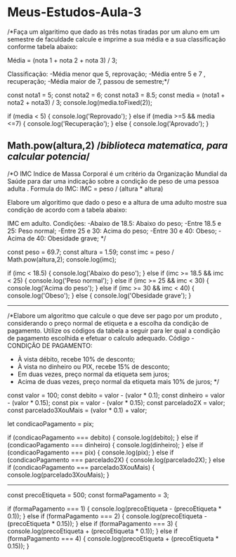 # Meus-Estudos-Aula-3

/*Faça um algaritimo que dado as três notas tiradas por um aluno em um semestre de faculdade calcule e imprime a sua média e a sua classificação conforme tabela abaixo:

Média = (nota 1 + nota 2 + nota 3) / 3;

Classificação:
  -Média menor que 5, reprovação;
  -Média entre 5 e 7 , recuperação;
  -Média maior de 7, passou de semestre;*/
  
const nota1 = 5;
const nota2 = 6;
const nota3 = 8.5;
const media = (nota1 + nota2 + nota3) / 3;
console.log(media.toFixed(2));

if (media < 5) {
    console.log('Reprovado');
} else if (media >=5 && media <=7) {
    console.log('Recuperação');
} else {
    console.log('Aprovado');
}

Math.pow(altura,2) /*biblioteca matematica, para calcular potencia*/
------------------------------------------------------------------------------

/*O IMC Indice de Massa Corporal é um critério da Organização Mundial da Saúde para dar uma indicação sobre a condição de peso de uma pessoa adulta .
Formula do IMC:
IMC = peso / (altura * altura)

Elabore um algoritimo que dado o peso e a altura de uma adulto mostre sua condição de acordo com a tabela abaixo:

IMC em adulto. Condições:
  -Abaixo de 18.5: Abaixo do peso;
  -Entre 18.5 e 25: Peso normal;
  -Entre 25 e 30: Acima do peso;
  -Entre 30 e 40: Obeso;
  -Acima de 40: Obesidade grave;
*/

const peso = 69.7;
const altura = 1.59;
const imc = peso / Math.pow(altura,2);
console.log(imc);

if (imc < 18.5) {
    console.log('Abaixo do peso');
} else if (imc >= 18.5 && imc < 25) {
   console.log('Peso normal');
} else if (imc >= 25 && imc < 30) {
    console.log('Acima do peso');
} else if (imc >= 30 && imc < 40) {
    console.log('Obeso');
} else {
   console.log('Obesidade grave');
}

---------------------------------------------------------------------

/*Elabore um algoritmo que calcule o que deve ser pago por um produto , considerando o preço normal de etiqueta e a escolha da condição de pagamento.
Utilize os códigos da tabela a seguir para ler qual a condição de pagamento escolhida e efetuar o calculo adequado.
Código - CONDIÇÃO DE PAGAMENTO:
  - À vista débito, recebe 10% de desconto;
  - À vista no dinheiro ou PIX, recebe 15% de desconto;
  - Em duas vezes, preço normal da etiqueta sem juros;
  - Acima de duas vezes, preço normal da etiqueta mais 10% de juros;
*/

const valor = 100;
const debito = valor - (valor * 0.1);
const dinheiro = valor - (valor * 0.15);
const pix = valor - (valor * 0.15);
const parcelado2X = valor;
const parcelado3XouMais = (valor * 0.1) + valor;

let condicaoPagamento = pix;

if (condicaoPagamento === debito) {
    console.log(debito);
 } else if (condicaoPagamento === dinheiro) {
    console.log(dinheiro);
 } else if (condicaoPagamento === pix) {
    console.log(pix);
 } else if (condicaoPagamento === parcelado2X) {
    console.log(parcelado2X);
 } else if (condicaoPagamento === parcelado3XouMais) {
    console.log(parcelado3XouMais);
 }
 
 -------------------------------------------------------------
 
const precoEtiqueta = 500;
const formaPagamento = 3;

if (formaPagamento === 1) {
    console.log(precoEtiqueta - (precoEtiqueta * 0.1));
} else if (formaPagamento === 2) {
    console.log(precoEtiqueta - (precoEtiqueta * 0.15));
} else if (formaPagamento === 3) {
    console.log(precoEtiqueta + (precoEtiqueta * 0.1));
} else if (formaPagamento === 4) {
    console.log(precoEtiqueta + (precoEtiqueta * 0.15));
}
